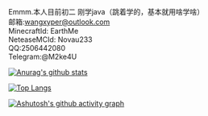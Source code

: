 Emmm.本人目前初二
刚学java（跳着学的，基本就用啥学啥）  
邮箱:wangxyper@outlook.com  
MinecraftId: EarthMe  
NeteaseMCId: Novau233  
QQ:2506442080   
Telegram:@M2ke4U

[![Anurag's github stats](https://github-readme-stats.vercel.app/api?user=wangxyper&count_private=true&show_icons=true&theme=tokyonight)](https://github.com/anuraghazra/github-readme-stats)

[![Top Langs](https://github-readme-stats.vercel.app/api/top-langs/?user=wangxyper&layout=compact&theme=tokyonight)](https://github.com/anuraghazra/github-readme-stats)

[![Ashutosh's github activity graph](https://github-readme-activity-graph.cyclic.app/graph?username=wangxyper&theme=tokyo-night)](https://github.com/ashutosh00710/github-readme-activity-graph)

